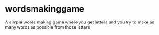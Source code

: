 # wordsmakinggame
A simple words making game where you get letters and you try to make as many words as possible from those letters
